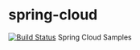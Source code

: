 # spring-cloud
[![Build Status](https://travis-ci.com/takik/spring-cloud.svg?branch=master)](https://travis-ci.com/takik/spring-cloud)
Spring Cloud Samples
